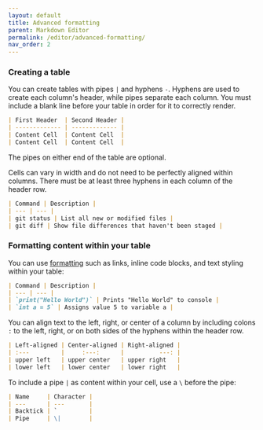 ```yaml
---
layout: default
title: Advanced formatting
parent: Markdown Editor
permalink: /editor/advanced-formatting/
nav_order: 2 
---
```



### Creating a table

You can create tables with pipes `|` and hyphens `-`. Hyphens are used to create each column's header, while pipes separate each column. You must include a blank line before your table in order for it to correctly render.

```markdown
| First Header  | Second Header |
| ------------- | ------------- |
| Content Cell  | Content Cell  |
| Content Cell  | Content Cell  |
```


The pipes on either end of the table are optional.

Cells can vary in width and do not need to be perfectly aligned within columns. There must be at least three hyphens in each column of the header row.

```markdown
| Command | Description |
| --- | --- |
| git status | List all new or modified files |
| git diff | Show file differences that haven't been staged |
```


### Formatting content within your table

You can use [formatting](/ediotr/basic-writing) such as links, inline code blocks, and text styling within your table:

```markdown
| Command | Description |
| --- | --- |
| `print("Hello World")` | Prints "Hello World" to console |
| `int a = 5` | Assigns value 5 to variable a |
```


You can align text to the left, right, or center of a column by including colons `:` to the left, right, or on both sides of the hyphens within the header row.

```markdown
| Left-aligned | Center-aligned | Right-aligned |
| :---         |     :---:      |          ---: |
| upper left   | upper center   | upper right   |
| lower left   | lower center   | lower right   |
```

To include a pipe `|` as content within your cell, use a `\` before the pipe:

```markdown
| Name     | Character |
| ---      | ---       |
| Backtick | `         |
| Pipe     | \|        |
```